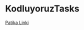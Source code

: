 # KodluyoruzTasks

[Patika Linki](https://app.patika.dev/courses/backend-bootcamp-hazirlik-programi-3hafta)
